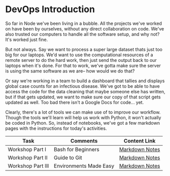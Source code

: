 # DevOps Introduction
So far in Node we've been living in a bubble. All the projects we've worked on have been by ourselves, without any direct collaboration on code. We've also trusted our computers to handle all the software setup, and why not? It's worked just fine. 

But not always. Say we want to process a super large dataset thats just too big for our laptops. We'd want to use the computational resources of a remote server to do the hard work, then just send the output back to our laptops when it's done. For that to work, we've gotta make sure the server is using the same software as we are– how would we do that?

Or say we're working in a team to build a dashboard that tallies and displays global case counts for an infectious disease. We've got to be able to have access the code for the data cleaning that maybe someone else has written, but if that gets updated, we want to make sure our copy of that script gets updated as well. Too bad there isn't a Google Docs for code... yet.

Clearly, there's a lot of tools we can make use of to improve our workflow. Though the tools we'll learn will help us work with Python, it won't actually be coded in Python. So, instead of notebooks, we've got a few markdown pages with the instructions for today's activities. 

| **Task**    | Comments               | Content Link     |
| ----------- | --------------------- | ---------- |
| Workshop Part I| Bash for Beginners |  [Markdown Notes](/workshop/bash.md) |
| Workshop Part II| Guide to Git |  [Markdown Notes](/workshop/git.md) |
| Workshop Part III| Environments Made Easy |  [Markdown Notes](/workshop/venv.md) |